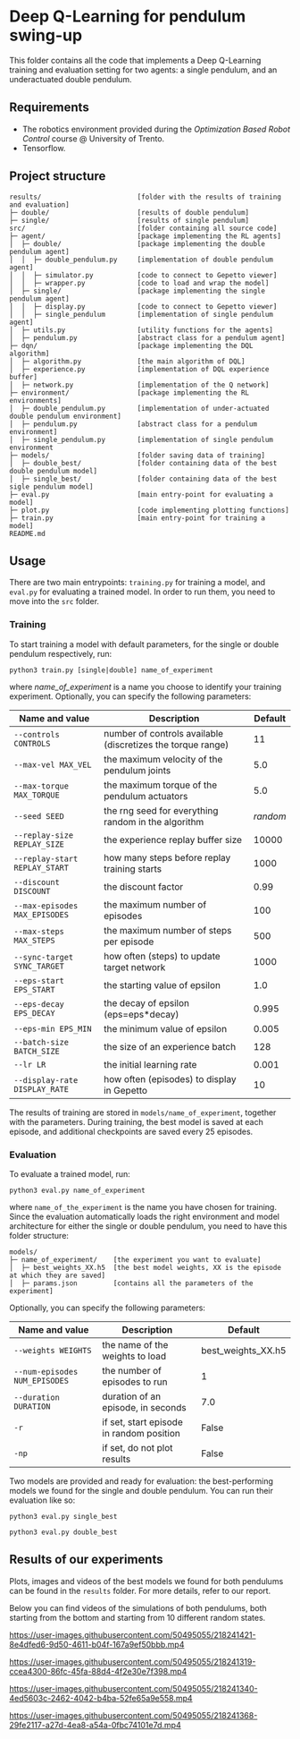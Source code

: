 # Deep Q-Learning for pendulum swing-up

This folder contains all the code that implements a Deep Q-Learning training and evaluation setting for two agents: a single pendulum, and an underactuated double pendulum.

## Requirements
- The robotics environment provided during the _Optimization Based Robot Control_ course @ University of Trento.
- Tensorflow.

## Project structure
```
results/                        [folder with the results of training and evaluation]
├─ double/                      [results of double pendulum]
├─ single/                      [results of single pendulum]
src/                            [folder containing all source code]
├─ agent/                       [package implementing the RL agents]
│  ├─ double/                   [package implementing the double pendulum agent]
│  │  ├─ double_pendulum.py     [implementation of double pendulum agent]
│  │  ├─ simulator.py           [code to connect to Gepetto viewer]
│  │  ├─ wrapper.py             [code to load and wrap the model]
│  ├─ single/                   [package implementing the single pendulum agent]
│  │  ├─ display.py             [code to connect to Gepetto viewer]
│  │  ├─ single_pendulum        [implementation of single pendulum agent]
│  ├─ utils.py                  [utility functions for the agents]
│  ├─ pendulum.py               [abstract class for a pendulum agent]
├─ dqn/                         [package implementing the DQL algorithm]
│  ├─ algorithm.py              [the main algorithm of DQL]
│  ├─ experience.py             [implementation of DQL experience buffer]
│  ├─ network.py                [implementation of the Q network]
├─ environment/                 [package implementing the RL environments]
│  ├─ double_pendulum.py        [implementation of under-actuated double pendulum environment]
│  ├─ pendulum.py               [abstract class for a pendulum environment]
│  ├─ single_pendulum.py        [implementation of single pendulum environment
├─ models/                      [folder saving data of training]
│  ├─ double_best/              [folder containing data of the best double pendulum model]
│  ├─ single_best/              [folder containing data of the best sigle pendulum model]
├─ eval.py                      [main entry-point for evaluating a model]
├─ plot.py                      [code implementing plotting functions]
├─ train.py                     [main entry-point for training a model]
README.md                       
```
## Usage
There are two main entrypoints: `training.py` for training a model, and `eval.py` for evaluating a trained model. In order to run them, you need to move into the `src` folder.

### Training
To start training a model with default parameters, for the single or double pendulum respectively, run:
```
python3 train.py [single|double] name_of_experiment
```
where _name_of_experiment_ is a name you choose to identify your training experiment. Optionally, you can specify the following parameters:


| Name and value                | Description                                                 | Default  |
|-------------------------------|-------------------------------------------------------------|----------|
| `--controls CONTROLS`         | number of controls available (discretizes the torque range) | 11       |
| `--max-vel MAX_VEL`           | the maximum velocity of the pendulum joints                 | 5.0      |
| `--max-torque MAX_TORQUE`     | the maximum torque of the pendulum actuators                | 5.0      |
| `--seed SEED`                 | the rng seed for everything random in the algorithm         | *random* |
| `--replay-size REPLAY_SIZE`   | the experience replay buffer size                           | 10000    |
| `--replay-start REPLAY_START` | how many steps before replay training starts                | 1000     |
| `--discount DISCOUNT`         | the discount factor                                         | 0.99     |
| `--max-episodes MAX_EPISODES` | the maximum number of episodes                              | 100      |
| `--max-steps MAX_STEPS`       | the maximum number of steps per episode                     | 500      |
| `--sync-target SYNC_TARGET`   | how often (steps) to update target network                  | 1000     |
| `--eps-start EPS_START`       | the starting value of epsilon                               | 1.0      |
| `--eps-decay EPS_DECAY`       | the decay of epsilon (eps=eps*decay)                        | 0.995    |
| `--eps-min EPS_MIN`           | the minimum value of epsilon                                | 0.005    |
| `--batch-size BATCH_SIZE`     | the size of an experience batch                             | 128      |
| `--lr LR`                     | the initial learning rate                                   | 0.001    |
| `--display-rate DISPLAY_RATE` | how often (episodes) to display in Gepetto                  | 10       |

The results of training are stored in `models/name_of_experiment`, together with the parameters. During training, the best model is saved at each episode, and additional checkpoints are saved every 25 episodes.

### Evaluation
To evaluate a trained model, run:
```
python3 eval.py name_of_experiment
```
where `name_of_the_experiment` is the name you have chosen for training. Since the evaluation automatically loads the right environment and model architecture for either the single or double pendulum, you need to have this folder structure:
```
models/
├─ name_of_experiment/    [the experiment you want to evaluate]
│  ├─ best_weights_XX.h5  [the best model weights, XX is the episode at which they are saved]
│  ├─ params.json         [contains all the parameters of the experiment]
```
Optionally, you can specify the following parameters:

| Name and value                | Description                              | Default            |
|-------------------------------|------------------------------------------|--------------------|
| `--weights WEIGHTS`           | the name of the weights to load          | best_weights_XX.h5 |
| `--num-episodes NUM_EPISODES` | the number of episodes to run            | 1                  |
| `--duration DURATION`         | duration of an episode, in seconds       | 7.0                |
| `-r`                          | if set, start episode in random position | False              |
| `-np`                         | if set, do not plot results              | False              |

Two models are provided and ready for evaluation: the best-performing models we found for the single and double pendulum. You can run their evaluation like so:
```
python3 eval.py single_best
```
```
python3 eval.py double_best
```

## Results of our experiments
Plots, images and videos of the best models we found for both pendulums can be found in the `results` folder. For more details, refer to our report.

Below you can find videos of the simulations of both pendulums, both starting from the bottom and starting from 10 different random states.

https://user-images.githubusercontent.com/50495055/218241421-8e4dfed6-9d50-4611-b04f-167a9ef50bbb.mp4

https://user-images.githubusercontent.com/50495055/218241319-ccea4300-86fc-45fa-88d4-4f2e30e7f398.mp4

https://user-images.githubusercontent.com/50495055/218241340-4ed5603c-2462-4042-b4ba-52fe65a9e558.mp4

https://user-images.githubusercontent.com/50495055/218241368-29fe2117-a27d-4ea8-a54a-0fbc74101e7d.mp4
